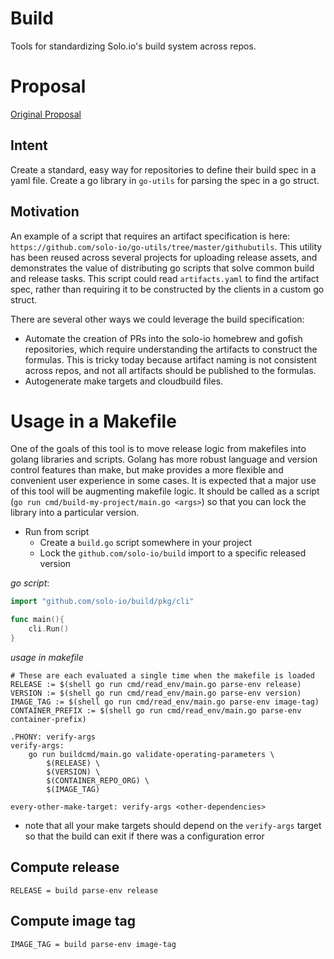 # Build

Tools for standardizing Solo.io's build system across repos.

# Proposal

[Original Proposal](https://github.com/solo-io/proposals/pull/2)

## Intent

Create a standard, easy way for repositories to define their build spec in a yaml file. Create a go library in `go-utils` for parsing the spec in a go struct. 

## Motivation

An example of a script that requires an artifact specification is here: `https://github.com/solo-io/go-utils/tree/master/githubutils`. This utility has been reused across several projects for uploading release assets, and demonstrates the value of distributing go scripts that solve common build and release tasks. This script could read `artifacts.yaml` to find the artifact spec, rather than requiring it to be constructed by the clients in a custom go struct. 

There are several other ways we could leverage the build specification:

* Automate the creation of PRs into the solo-io homebrew and gofish repositories, which require understanding the artifacts to construct the formulas. This is tricky today because artifact naming is not consistent across repos, and not all artifacts should be published to the formulas. 
* Autogenerate make targets and cloudbuild files. 


# Usage in a Makefile

One of the goals of this tool is to move release logic from makefiles into golang libraries and scripts. Golang has more robust language and version control features than make, but make provides a more flexible and convenient user experience in some cases.
It is expected that a major use of this tool will be augmenting makefile logic. It should be called as a script (`go run cmd/build-my-project/main.go <args>`) so that you can lock the library into a particular version. 

- Run from script
  - Create a `build.go` script somewhere in your project
  - Lock the `github.com/solo-io/build` import to a specific released version

*go script*:
```go
import "github.com/solo-io/build/pkg/cli"

func main(){
	cli.Run()
}
```

*usage in makefile*
```make
# These are each evaluated a single time when the makefile is loaded
RELEASE := $(shell go run cmd/read_env/main.go parse-env release)
VERSION := $(shell go run cmd/read_env/main.go parse-env version)
IMAGE_TAG := $(shell go run cmd/read_env/main.go parse-env image-tag)
CONTAINER_PREFIX := $(shell go run cmd/read_env/main.go parse-env container-prefix)

.PHONY: verify-args
verify-args:
    go run buildcmd/main.go validate-operating-parameters \
    	$(RELEASE) \
    	$(VERSION) \
    	$(CONTAINER_REPO_ORG) \
    	$(IMAGE_TAG)
    	
every-other-make-target: verify-args <other-dependencies>
```
- note that all your make targets should depend on the `verify-args` target so that the build can exit if there was a configuration error

## Compute release
`RELEASE = build parse-env release`

## Compute image tag
`IMAGE_TAG = build parse-env image-tag`

